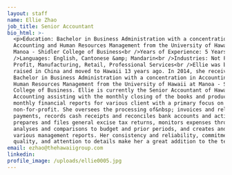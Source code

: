 ```yaml
---
layout: staff
name: Ellie Zhao
job_title: Senior Accountant
bio_html: >-
  <p>Education: Bachelor in Business Administration with a concentration in
  Accounting and Human Resources Management from the University of Hawaii at
  Manoa - Shidler College of Business<br />Years of Experience: 5 Years&nbsp;<br
  />Languages: English, Cantonese &amp; Mandarin<br />Industries: Not For
  Profit, Manufacturing, Retail, Professional Services<br />Ellie was born and
  raised in China and moved to Hawaii 13 years ago. In 2014, she received her
  Bachelor in Business Administration with a concentration in Accounting and
  Human Resources Management from the University of Hawaii at Manoa - Shidler
  College of Business. Ellie is currently the Senior Accountant of Hawaii
  Accounting assisting with the monthly closing of the books and producing
  monthly financial reports for various client with a primary focus on
  non-for-profit. She oversees the processing of&nbsp; invoices and related
  payments, records cash receipts and reconciles bank accounts and activity,
  prepares and files general excise tax returns, monitors expenses through
  analyses and comparisons to budget and prior periods, and creates and updates
  various management reports. Her consistency and reliability, commitment to
  quality, and attention to details make her a great addition to the team.</p>
email: ezhao@thehawaiigroup.com
linkedin:
profile_image: /uploads/ellie0005.jpg
---
```



